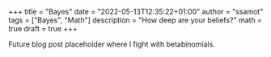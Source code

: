 +++
title = "Bayes"
date = "2022-05-13T12:35:22+01:00"
author = "ssamot"
tags = ["Bayes", "Math"]
description = "How deep are your beliefs?"
math = true
draft = true
+++

Future blog post placeholder where I fight with betabinomials.

<!-- $x( y \sim \Beta(\mu, \psi) \)$

$\[f(x, a, b) = \frac{\Gamma(a+b) x^{a-1} (1-x)^{b-1}}
                  {\Gamma(a) \Gamma(b)}\]$

$x = {-b \pm \sqrt{b^2-4ac} \over 2a}$ -->

